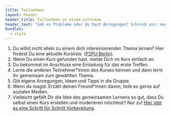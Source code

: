 ```yaml
---
title: Teilnehmen
layout: header
header_title: Teilnehmen an einem Lernteam
header_text: "Gab es Probleme oder du hast Anregungen? Schreib uns: machwas@zlb.de"
bundles:
  - style
---
```

1. Du willst nicht allein zu einem dich interessierenden Thema lernen? Hier findest Du eine aktuelle Kursliste  ([P2PU Berlin](https://berlin.p2pu.org/)).
2. Wenn Du einen Kurs gefunden hast, melde Dich im Kurs einfach an.
3. Du bekommst im Anschluss eine Einladung für das erste Treffen. 
4. Lerne die anderen Teilnehmer*innen des Kurses kennen und dann lernt ihr gemeinsam zum gewählten Thema.
5. Gib eigene Anregungen, Ideen und Tipps in die Gruppe.
6. Wenn du magst: Erzähl deinen Freund*innen davon, teile es gerne auf sozialen Medien.
7. Vielleicht gefällt Dir die Idee des gemeinsamen Lernens so gut, dass Du selbst einen Kurs erstellen und moderieren möchtest? Nur zu! [Hier gibt es eine Schritt für Schritt Vorbereitung](https://berlin.p2pu.org/moderation).